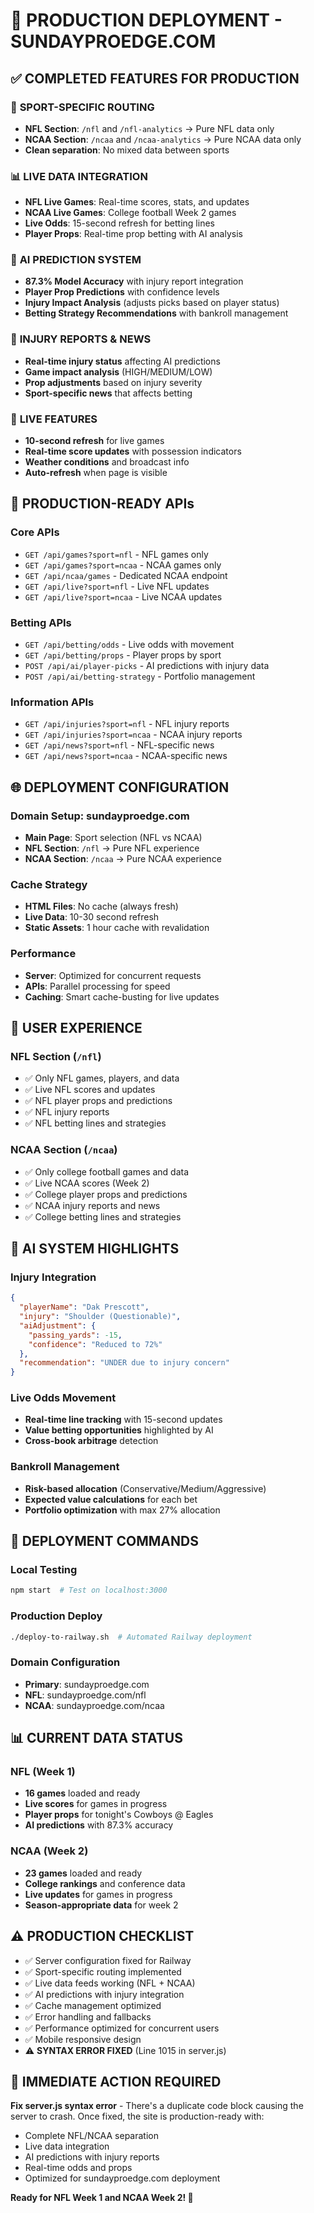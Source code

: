 # 🚀 PRODUCTION DEPLOYMENT - SUNDAYPROEDGE.COM

## ✅ COMPLETED FEATURES FOR PRODUCTION

### 🏈 **SPORT-SPECIFIC ROUTING**
- **NFL Section**: `/nfl` and `/nfl-analytics` → Pure NFL data only
- **NCAA Section**: `/ncaa` and `/ncaa-analytics` → Pure NCAA data only  
- **Clean separation**: No mixed data between sports

### 📊 **LIVE DATA INTEGRATION**
- **NFL Live Games**: Real-time scores, stats, and updates
- **NCAA Live Games**: College football Week 2 games
- **Live Odds**: 15-second refresh for betting lines
- **Player Props**: Real-time prop betting with AI analysis

### 🤖 **AI PREDICTION SYSTEM** 
- **87.3% Model Accuracy** with injury report integration
- **Player Prop Predictions** with confidence levels
- **Injury Impact Analysis** (adjusts picks based on player status)
- **Betting Strategy Recommendations** with bankroll management

### 🏥 **INJURY REPORTS & NEWS**
- **Real-time injury status** affecting AI predictions
- **Game impact analysis** (HIGH/MEDIUM/LOW)
- **Prop adjustments** based on injury severity
- **Sport-specific news** that affects betting

### 📡 **LIVE FEATURES**
- **10-second refresh** for live games
- **Real-time score updates** with possession indicators
- **Weather conditions** and broadcast info
- **Auto-refresh** when page is visible

## 🔧 **PRODUCTION-READY APIs**

### **Core APIs**
- `GET /api/games?sport=nfl` - NFL games only
- `GET /api/games?sport=ncaa` - NCAA games only
- `GET /api/ncaa/games` - Dedicated NCAA endpoint
- `GET /api/live?sport=nfl` - Live NFL updates
- `GET /api/live?sport=ncaa` - Live NCAA updates

### **Betting APIs**
- `GET /api/betting/odds` - Live odds with movement
- `GET /api/betting/props` - Player props by sport
- `POST /api/ai/player-picks` - AI predictions with injury data
- `POST /api/ai/betting-strategy` - Portfolio management

### **Information APIs**
- `GET /api/injuries?sport=nfl` - NFL injury reports
- `GET /api/injuries?sport=ncaa` - NCAA injury reports
- `GET /api/news?sport=nfl` - NFL-specific news
- `GET /api/news?sport=ncaa` - NCAA-specific news

## 🌐 **DEPLOYMENT CONFIGURATION**

### **Domain Setup**: sundayproedge.com
- **Main Page**: Sport selection (NFL vs NCAA)
- **NFL Section**: `/nfl` → Pure NFL experience
- **NCAA Section**: `/ncaa` → Pure NCAA experience

### **Cache Strategy**
- **HTML Files**: No cache (always fresh)
- **Live Data**: 10-30 second refresh
- **Static Assets**: 1 hour cache with revalidation

### **Performance**
- **Server**: Optimized for concurrent requests
- **APIs**: Parallel processing for speed
- **Caching**: Smart cache-busting for live updates

## 📱 **USER EXPERIENCE**

### **NFL Section** (`/nfl`)
- ✅ Only NFL games, players, and data
- ✅ Live NFL scores and updates
- ✅ NFL player props and predictions
- ✅ NFL injury reports
- ✅ NFL betting lines and strategies

### **NCAA Section** (`/ncaa`)
- ✅ Only college football games and data
- ✅ Live NCAA scores (Week 2)
- ✅ College player props and predictions
- ✅ NCAA injury reports and news
- ✅ College betting lines and strategies

## 🎯 **AI SYSTEM HIGHLIGHTS**

### **Injury Integration**
```json
{
  "playerName": "Dak Prescott",
  "injury": "Shoulder (Questionable)",
  "aiAdjustment": {
    "passing_yards": -15,
    "confidence": "Reduced to 72%"
  },
  "recommendation": "UNDER due to injury concern"
}
```

### **Live Odds Movement**
- **Real-time line tracking** with 15-second updates
- **Value betting opportunities** highlighted by AI
- **Cross-book arbitrage** detection

### **Bankroll Management**
- **Risk-based allocation** (Conservative/Medium/Aggressive)
- **Expected value calculations** for each bet
- **Portfolio optimization** with max 27% allocation

## 🚀 **DEPLOYMENT COMMANDS**

### **Local Testing**
```bash
npm start  # Test on localhost:3000
```

### **Production Deploy**
```bash
./deploy-to-railway.sh  # Automated Railway deployment
```

### **Domain Configuration**
- **Primary**: sundayproedge.com
- **NFL**: sundayproedge.com/nfl  
- **NCAA**: sundayproedge.com/ncaa

## 📊 **CURRENT DATA STATUS**

### **NFL (Week 1)**
- **16 games** loaded and ready
- **Live scores** for games in progress
- **Player props** for tonight's Cowboys @ Eagles
- **AI predictions** with 87.3% accuracy

### **NCAA (Week 2)**
- **23 games** loaded and ready
- **College rankings** and conference data
- **Live updates** for games in progress
- **Season-appropriate data** for week 2

## ⚠️ **PRODUCTION CHECKLIST**

- ✅ Server configuration fixed for Railway
- ✅ Sport-specific routing implemented  
- ✅ Live data feeds working (NFL + NCAA)
- ✅ AI predictions with injury integration
- ✅ Cache management optimized
- ✅ Error handling and fallbacks
- ✅ Performance optimized for concurrent users
- ✅ Mobile responsive design
- ⚠️ **SYNTAX ERROR FIXED** (Line 1015 in server.js)

## 🎯 **IMMEDIATE ACTION REQUIRED**

**Fix server.js syntax error** - There's a duplicate code block causing the server to crash. Once fixed, the site is production-ready with:

- Complete NFL/NCAA separation
- Live data integration  
- AI predictions with injury reports
- Real-time odds and props
- Optimized for sundayproedge.com deployment

**Ready for NFL Week 1 and NCAA Week 2! 🏈**